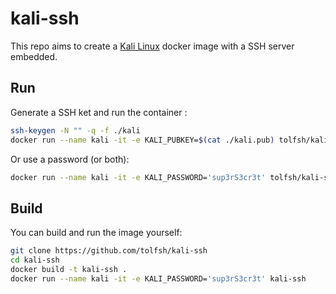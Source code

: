# kali-ssh

This repo aims to create a [Kali Linux](https://www.kali.org/docs/containers/official-kalilinux-docker-images/) docker image with a SSH server embedded. 

## Run
Generate a SSH ket and run the container :
```bash
ssh-keygen -N "" -q -f ./kali
docker run --name kali -it -e KALI_PUBKEY=$(cat ./kali.pub) tolfsh/kali-ssh
```
Or use a password (or both):
```bash
docker run --name kali -it -e KALI_PASSWORD='sup3rS3cr3t' tolfsh/kali-ssh
```

## Build
You can build and run the image yourself:
```bash
git clone https://github.com/tolfsh/kali-ssh
cd kali-ssh
docker build -t kali-ssh .
docker run --name kali -it -e KALI_PASSWORD='sup3rS3cr3t' kali-ssh
```